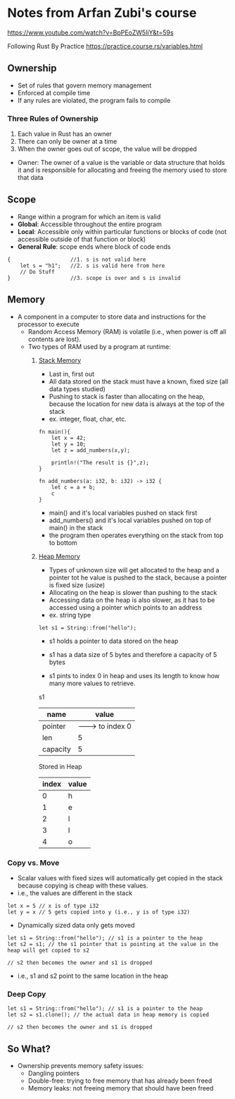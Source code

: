 # Notes from Arfan Zubi's course
https://www.youtube.com/watch?v=BpPEoZW5IiY&t=59s

Following Rust By Practice 
https://practice.course.rs/variables.html

## Ownership
- Set of rules that govern memory management
- Enforced at compile time
- If any rules are violated, the program fails to compile

### Three Rules of Ownership
1. Each value in Rust has an owner
2. There can only be owner at a time
3. When the owner goes out of scope, the value will be dropped
- Owner: The owner of a value is the variable or data structure that holds it and is responsible for allocating and freeing the memory used to store that data

## Scope
- Range within a program for which an item is valid
- **Global**: Accessible throughout the entire program
- **Local**: Accessible only within particular functions or blocks of code (not accessible outside of that function or block)
- **General Rule**: scope ends where block of code ends 

```
{                   //1. s is not valid here
    let s = "h1";   //2. s is valid here from here
    // Do Stuff     
}                   //3. scope is over and s is invalid
```

## Memory
- A component in a computer to store data and instructions for the processor to execute
    - Random Access Memory (RAM) is volatile (i.e., when power is off all contents are lost).
    - Two types of RAM used by a program at runtime:
        1. <u>Stack Memory</u>
            - Last in, first out
            - All data stored on the stack must have a known, fixed size (all data types studied)
            - Pushing to stack is faster than allocating on the heap, because the location for new data is always at the top of the stack
            - ex. integer, float, char, etc.
            ```
            fn main(){
                let x = 42;
                let y = 10;
                let z = add_numbers(x,y);

                println!("The result is {}",z);
            }

            fn add_numbers(a: i32, b: i32) -> i32 {
                let c = a + b;
                c
            }
            ```
            - main() and it's local variables pushed on stack first
            - add_numbers() and it's local variables pushed on top of main() in the stack
            - the program then operates everything on the stack from top to bottom
        2. <u>Heap Memory</u>
            - Types of unknown size will get allocated to the heap and a pointer tot he value is pushed to the stack, because a pointer is fixed size (usize)
            - Allocating on the heap is slower than pushing to the stack
            - Accessing data on the heap is also slower, as it has to be accessed using a pointer which points to an address
            - ex. string type
            ```
            let s1 = String::from("hello");
            ```
            - s1 holds a pointer to data stored on the heap
            - s1 has a data size of 5 bytes and therefore a capacity of 5 bytes

            - s1 pints to index 0 in heap and uses its length to know how many more values to retrieve.

            s1

            |name    | value              |  
            |--------|--------------------|
            |pointer |--->  to index 0    |
            |len     |5                   |
            |capacity|5                   |
        
            
            Stored in Heap

            |index | value    |  
            |------|----------|
            |0     |h         |
            |1     |e         |
            |2     |l         |
            |3     |l         | 
            |4     |o         |

### Copy vs. Move
- Scalar values with fixed sizes will automatically get copied in the stack because copying is cheap with these values.
- i.e., the values are different in the stack
```
let x = 5 // x is of type i32
let y = x // 5 gets copied into y (i.e., y is of type i32)
```
- Dynamically sized data only gets moved
```
let s1 = String::from("hello"); // s1 is a pointer to the heap
let s2 = s1; // the s1 pointer that is pointing at the value in the heap will get copied to s2

// s2 then becomes the owner and s1 is dropped
```
- i.e., s1 and s2 point to the same location in the heap

### Deep Copy
```
let s1 = String::from("hello"); // s1 is a pointer to the heap
let s2 = s1.clone(); // the actual data in heap memory is copied

// s2 then becomes the owner and s1 is dropped
```
## So What?
- Ownership prevents memory safety issues:
    - Dangling pointers
    - Double-free: trying to free memory that has already been freed
    - Memory leaks: not freeing memory that should have been freed